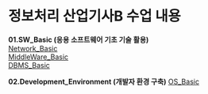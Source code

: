# 정보처리 산업기사B 수업 내용

**01.SW_Basic (응용 소프트웨어 기초 기술 활용)**        
[Network_Basic](1.SW_Basic/01.Network_Basic/README.md)          
[MiddleWare_Basic](1.SW_Basic/02.MiddleWare_Basic/README.md)           
[DBMS_Basic](1.SW_Basic/03.DBMS_Basic/README.md)

**02.Development_Environment (개발자 환경 구축)**
[OS_Basic](2.Development_Environment/01.OS_Basic/README.md)  

